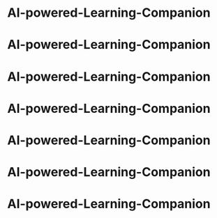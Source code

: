 # AI-powered-Learning-Companion
# AI-powered-Learning-Companion
# AI-powered-Learning-Companion
# AI-powered-Learning-Companion
# AI-powered-Learning-Companion
# AI-powered-Learning-Companion
# AI-powered-Learning-Companion
